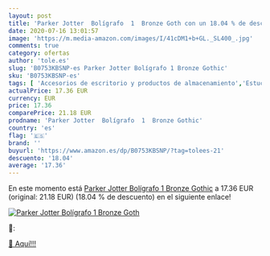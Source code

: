 ```yaml
---
layout: post
title: 'Parker Jotter  Bolígrafo  1  Bronze Goth con un 18.04 % de descuento'
date: 2020-07-16 13:01:57
image: 'https://m.media-amazon.com/images/I/41cDM1+b+GL._SL400_.jpg'
comments: true
category: ofertas
author: 'tole.es'
slug: 'B0753KBSNP-es Parker Jotter Bolígrafo 1 Bronze Gothic'
sku: 'B0753KBSNP-es'
tags: [ 'Accesorios de escritorio y productos de almacenamiento','Estuches escolares','Herramientas de mano para jardinería','Jardinería','Jardín','Material de oficina','Materiales, organizadores y dispensadores de escritorio','Oficina y papelería','Tijeras de podar para jardinería','bolígrafo', ]
actualPrice: 17.36 EUR
currency: EUR
price: 17.36
comparePrice: 21.18 EUR
prodname: 'Parker Jotter  Bolígrafo  1  Bronze Gothic'
country: 'es'
flag: '🇪🇸'
brand: ''
buyurl: 'https://www.amazon.es/dp/B0753KBSNP/?tag=tolees-21'
descuento: '18.04'
average: '17.36'
---
```


En este momento está [Parker Jotter  Bolígrafo  1  Bronze Gothic](https://www.amazon.es/dp/B0753KBSNP/?tag=tolees-21) a 17.36 EUR (original: 21.18 EUR) (18.04 %  de descuento) en el siguiente enlace!

[![Parker Jotter  Bolígrafo  1  Bronze Goth](https://m.media-amazon.com/images/I/41cDM1+b+GL._SL400_.jpg)](https://www.amazon.es/dp/B0753KBSNP/?tag=tolees-21)

🔎:


[🛒 Aquí!!!](https://www.amazon.es/dp/B0753KBSNP/?tag=tolees-21)

